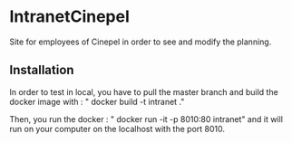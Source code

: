 # IntranetCinepel

Site for employees of Cinepel in order to see and modify the planning.

## Installation

In order to test in local, you have to pull the master branch and build the docker image with :
" docker build -t intranet ." 

Then, you run the docker :
" docker run -it -p 8010:80 intranet" and it will run on your computer on the localhost with the port 8010.
